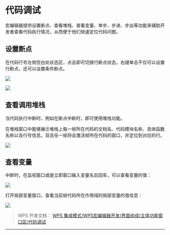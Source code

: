 # 代码调试

宏编辑器提供设置断点、查看堆栈、查看变量、单步、步进、步出等功能来辅助开发者查看代码执行情况，从而便于他们快速定位代码问题。

## 设置断点

在代码行号左侧空白处状态区，点击即可切换行断点状态，右键单击不仅可以设置行断点，还可以设置条件断点。

![](Base64图像/Base64图像38来自_WPS%20集成模式_WPS宏编辑器开发_界面组成_主体功能窗口区_代码调试.png)

![](Base64图像/Base64图像39来自_WPS%20集成模式_WPS宏编辑器开发_界面组成_主体功能窗口区_代码调试.png)

## 查看调用堆栈

当代码执行中断时，例如在断点中断时，即可使用堆栈功能。

在堆栈窗口中能够展示堆栈上每一帧所在代码的文档名、代码模块名称、具体函数名称以及行号信息。双击任一帧将会激活帧所在代码的窗口，并定位到对应的行。

![](Base64图像/Base64图像40来自_WPS%20集成模式_WPS宏编辑器开发_界面组成_主体功能窗口区_代码调试.png)

## 查看变量

中断时，在监视窗口或是立即窗口输入变量名后回车，可以查看变量的值：

![](Base64图像/Base64图像41来自_WPS%20集成模式_WPS宏编辑器开发_界面组成_主体功能窗口区_代码调试.png)

打开局部变量窗口，查看当前帧代码所在作用域的局部变量的值信息：

![](Base64图像/Base64图像42来自_WPS%20集成模式_WPS宏编辑器开发_界面组成_主体功能窗口区_代码调试.png)

> WPS 开发文档： [WPS 集成模式/WPS宏编辑器开发/界面组成/主体功能窗口区/代码调试](https://qn.cache.wpscdn.cn/encs/doc/office_v19/topics/WPS%20%E9%9B%86%E6%88%90%E6%A8%A1%E5%BC%8F/WPS%E5%AE%8F%E7%BC%96%E8%BE%91%E5%99%A8%E5%BC%80%E5%8F%91/%E7%95%8C%E9%9D%A2%E7%BB%84%E6%88%90/%E4%B8%BB%E4%BD%93%E5%8A%9F%E8%83%BD%E7%AA%97%E5%8F%A3%E5%8C%BA/%E4%BB%A3%E7%A0%81%E8%B0%83%E8%AF%95.html)

------------------------------------------------------------------------
